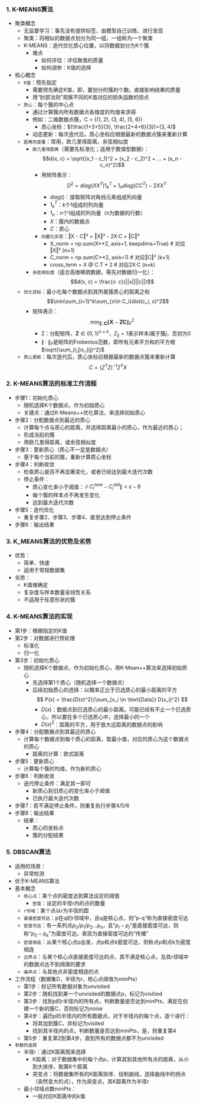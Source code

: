 ### 1. K-MEANS算法
- 聚类概念
  - 无监督学习：事先没有提供标签，由模型自己训练、进行发现
  - 聚类：将相似的数据点划分为同一组，一组称为一个聚类
  - K-MEANS：迭代优化质心位置，以将数据划分为K个簇
    - 难点
      - 如何评估：评估聚类的质量
      - 如何调参：K值的选择
- 核心概念
  - `K值`：预先指定
    - 需要预先确定K值，即，要划分的簇的个数。直接影响结果的质量
    - 用“肘部法则”观察不同的K值对应的损失函数的拐点
  - `质心`：每个簇的中心点
    - 通过计算簇内所有数据点各维度的均值来求得
    - 例如：二维数据点簇，C = {(1, 2), (3, 4), (5, 6)}
      - 质心坐标：$(\frac{1+3+5}{3}, \frac{2+4+6}{3})=(3, 4)$
    - 动态更新：每次迭代后，质心坐标应根据最新的数据点簇来重新计算
  - `距离的度量`：常用，欧几里得距离，余弦相似度
    - `欧几里得距离`（需要先标准化；适用于数值型数据）：$$d(x, c) = \sqrt{(x_1 - c_1)^2 + (x_2 - c_2)^2 + ... + (x_n - c_n)^2}$$ 
      - 用矩阵表示： $$D^2=diag(XX^T)1_k^T+1_ndiag(CC^T)-2XX^T$$ 
        - $diag()$：提取矩阵对角线元素组成列向量
        - $1_k^T$：k个1组成的列向量
        - $1_n$：n个1组成的列向量（n为数据的行数）
        - $X$：簇内的数据点
        - $C$：质心
      - `向量化实现`：‖X - C‖² = ‖X‖² - 2X·C + ‖C‖²
        - X_norm = np.sum(X**2, axis=1, keepdims=True)        # 对应‖X‖² (n×1)
        - C_norm = np.sum(C**2, axis=1)                # 对应‖C‖² (k×1)
        - cross_term = X @ C.T * 2                     # 对应2X·C (n×k)
    - `余弦相似度`（适合高维稀疏数据，需先对数据归一化）：$$d(x, c) = \frac{x· c}{||x||||c||}$$
  - `优化目标`：最小化每个数据点到其所属簇质心的距离之和 $$\min\sum_{i=1}^k\sum_{x\in C_i}dist(c_i, x)^2$$
    - 矩阵表示：$$
\min_{\mathbf{Z}, \mathbf{C}} \|\mathbf{X} - \mathbf{Z}\mathbf{C}\|_F^2
$$
      - Z：分配矩阵，$\mathbf{Z} \in \{0, 1\}^{n \times k}$，$Z_{ij}=1$表示样本$i$属于簇$j$，否则为0
      - $\|·\|_F$是矩阵的Frobenius范数，即所有元素平方和的平方根$\sqrt{\sum_{i,j}x_{ij}^2}$
  - `质心更新`：每次迭代后，质心坐标应根据最新的数据点簇来重新计算 $$C=(Z^TZ)^{-1}Z^TX$$

### 2. K-MEANS算法的标准工作流程
- 步骤1：初始化质心
  - 随机选择K个数据点，作为初始质心
  - 关键点：通过K-Means++优化算法，来选择初始质心
- 步骤2：分配数据点到最近的质心
  - 计算每个点与质心的距离，并选择距离最小的质心，作为最近的质心；
  - 形成当前的簇
  - 用欧几里得距离，或余弦相似度
- 步骤3：更新质心（质心不一定是数据点）
  - 基于每个当前的簇，重新计算质心坐标
- 步骤4：判断收敛
  - 检查质心是否不再显著变化，或者已经达到最大迭代次数
  - 停止条件：
    - 质心变化率小于阈值：$\|C_i^{new} - C_i^{old}\|<\epsilon-6$
    - 每个簇的样本点不再发生变化
    - 达到最大迭代次数
- 步骤5：迭代优化
  - 重复步骤2、步骤3、步骤4、直至达到停止条件
- 步骤6：输出结果

### 3. K_MEANS算法的优势及劣势
- 优势：
  - 简单、快速
  - 适用于常规数据集
- 劣势：
  - K值难确定
  - 复杂度与样本数量呈线性关系
  - 不适用于任意形状的簇

### 4. K-MEANS算法的实现
- 第1步：根据指定的K值
- 第2步：对数据进行预处理
  - 标准化
  - 归一化
- 第3步：初始化质心
  - 随机选择K个数据点，作为初始化质心，用K-Mean++算法来选择初始质心
    - 先选择第1个质心（随机选择一个数据点）
    - 后续初始质心的选择：以概率正比于已选质心的最小距离的平方 $$ P(x) = \frac{D(x)^2}{\sum_{x_i \in \text{Data}} D(x_i)^2} $$
      - $D(x)$：数据点到已选质心的最小距离。可能已经有不止一个已选质心，所以要在多个已选质心中，选择最小的一个
      - $D(x)^2$：距离的平方，用于放大远距离的数据点的影响
- 步骤4：分配数据点到其最近的质心
  - 计算每个数据点到每个质心的距离，取最小值，对应的质心为这个数据点的质心
    - 距离的计算：欧式距离
- 步骤5：更新质心
  - 计算每个簇的均值，作为新的质心
- 步骤6：判断收敛
  - 迭代停止条件：满足其一即可
    - 新质心到旧质心的变化率小于阈值
    - 已执行最大迭代次数
- 步骤7：若不满足停止条件，则重复执行步骤4/5/6
- 步骤8：输出结果
  - 结果：
    - 质心的坐标点
    - 簇的分配结果

### 5. DBSCAN算法
- 适用的场景：
  - 异常检测
- 优于K-MEANS算法
- 基本概念
  - `核心点`：某个点的密度达到算法设定的阈值
    - `密度`：设定的半径r内的点的数量
  - `r邻域`：某个点以r为半径的圆
  - `直接密度可达`：p在q的r邻域中，且q是核心点，则“p-q”称为直接密度可达
  - `密度可达`：有一系列点$p_0/p_1/p_2...p_n$，且“$p_i-p_j$”是直接密度可达，则称“$p_0-p_k$”为密度可达。表现为直接密度可达的“传播”
  - `密度相连`：从某个核心点p出发，点p和点k密度可达，则称点p和点k为密度相连
  - `边界点`：与某个核心点直接密度可达的点，其不满足核心点，及其r领域中的数据点达不到阈值的要求
  - `噪声点`：与其他点非密度相连的点
- 工作流程（数据集D，半径为r，核心点阈值为minPts）
  - 第1步：标记所有数据对象为unvisited
  - 第2步：随机找到某一个unvisited的数据点p，标记为visitied
  - 第3步：找到p的r半径内的所有点，判断数量是否达到minPts，满足在创建一个新的簇C，否则标记为noise
  - 第4步：遍历p的半径内的所有数据点，对于半径内的每个点，逐个进行：
    - 将其加到簇C，并标记为visited
    - 找到其半径内的点，判断数量是否达到minPts，是，则重复第4
  - 第5步：重复第2到第4步，直到所有的数据点都不为unvisited
- `参数的选择`
  - 半径$r$：通过K距离图来选择
    - K距离：对于数据集中的每个点p，计算其到其他所有点的距离，从小到大排序，取第K个距离
    - 突变点：将数据集所有的K距离排序、绘制曲线，选择曲线中的拐点（突然变大的点），作为突变点，其K距离作为半径$r$
  - 最小邻域点数minPts：
    - 一般对应K距离中的k值